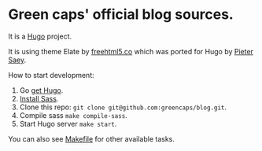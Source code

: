 # Green caps' official blog sources.

It is a [Hugo](http://gohugo.io/) project.

It is using theme Elate by [freehtml5.co](https://freehtml5.co/) which was ported for Hugo by [Pieter Saey](http://saey55.gitlab.io/pietercv/).

How to start development:

1. Go [get Hugo](http://gohugo.io/overview/installing/).
2. [Install Sass](http://sass-lang.com/install).
3. Clone this repo: `git clone git@github.com:greencaps/blog.git`.
4. Compile sass `make compile-sass`.
5. Start Hugo server `make start`.

You can also see [Makefile](/Makefile) for other available tasks.
